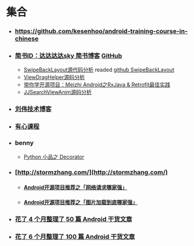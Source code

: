 # 集合

* ### https://github.com/kesenhoo/android-training-course-in-chinese

* ### [简书ID：达达达达sky 简书博客](http://www.jianshu.com/users/9038233c5f2c/latest_articles)	[GitHub](https://github.com/Skykai521)
	* [SwipeBackLayout源代码分析](http://skykai521.github.io/2016/03/04/SwipeBackLayout%E6%BA%90%E4%BB%A3%E7%A0%81%E5%88%86%E6%9E%90/) readed [github SwipeBackLayout](https://github.com/ikew0ng/SwipeBackLayout)
	* [ViewDragHelper源码分析](http://www.jianshu.com/p/07d717ef0b28) 
	* [带你学开源项目：Meizhi Android之RxJava & Retrofit最佳实践](http://www.jianshu.com/p/47e72693a302)
	* [JJSearchViewAnim源码分析](http://www.jianshu.com/p/a48f4e6cf036)

* ### [刘伟技术博客](http://blog.csdn.net/lovelion)
* ### [有心课程](http://www.stay4it.com/)
* ### benny
	* [Python 小品之 Decorator](http://km.oa.com/articles/show/277706)

* ### [http://stormzhang.com/](http://stormzhang.com/)
	
	* #### [Android开源项目推荐之「网络请求哪家强」](http://stormzhang.com/opensource/2016/08/05/android-open-source-project-recommend2/) 
	
	* #### [Android开源项目推荐之「图片加载到底哪家强」](http://stormzhang.com/opensource/2016/06/26/android-open-source-project-recommend1/)

* ### [花了 4 个月整理了 50 篇 Android 干货文章](https://zhuanlan.zhihu.com/p/27404523)
* ### [花了 6 个月整理了 100 篇 Android 干货文章](https://zhuanlan.zhihu.com/p/28453924)